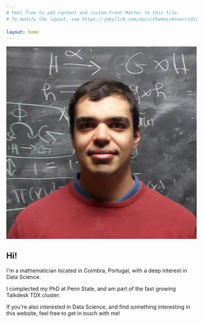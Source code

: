 ```yaml
---
# Feel free to add content and custom Front Matter to this file.
# To modify the layout, see https://jekyllrb.com/docs/themes/#overriding-theme-defaults

layout: home
---
```



<div class="container">
	<div class="centered">
	  <img src="/assets/images/photo_front.jpg" class="photo">
	</div>
	<div>
	  <h2 class="centered greet">Hi!</h2>
		  <p class="lead">I'm a mathematician located in Coimbra, Portugal, with a deep interest in Data Science.</p>
		  <p class="intro">I complected my PhD at Penn State, and am part of the fast growing Talkdesk TDX cluster.</p>
		  <p>If you're also interested in Data Science, and find something interesting in this website, feel free to get in touch with me!</p>
	</div>
</div>